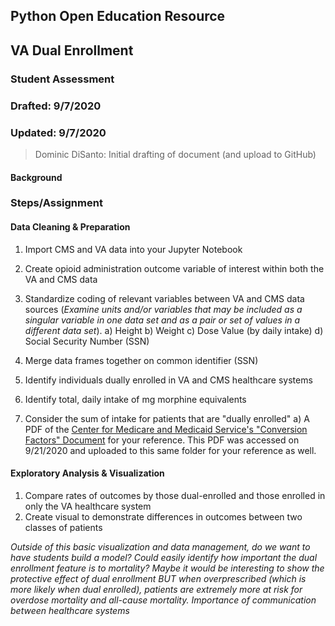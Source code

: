 ## Python Open Education Resource
## VA Dual Enrollment 
### Student Assessment
### Drafted: 9/7/2020
### Updated: 9/7/2020
 > Dominic DiSanto: Initial drafting of document (and upload to GitHub)

#### Background



### Steps/Assignment

#### Data Cleaning & Preparation
1) Import CMS and VA data into your Jupyter Notebook
2) Create opioid administration outcome variable of interest within both the VA and CMS data
3) Standardize coding of relevant variables between VA and CMS data sources (*Examine units and/or variables that may be included as a singular variable in one data set and as a pair or set of values in a different data set*).
    a) Height
    b) Weight
    c) Dose Value (by daily intake)
    d) Social Security Number (SSN)
3) Merge data frames together on common identifier (SSN)
4) Identify individuals dually enrolled in VA and CMS healthcare systems 

5) Identify total, daily intake of mg morphine equivalents 
6) Consider the sum of intake for patients that are "dually enrolled" 
     a) A PDF of the [Center for Medicare and Medicaid Service's "Conversion Factors" Document](https://www.cms.gov/Medicare/Prescription-Drug-coverage/PrescriptionDrugCovContra/Downloads/Opioid-Morphine-EQ-Conversion-Factors-Aug-2017.pdf) for your reference. This PDF was accessed on 9/21/2020 and uploaded to this same folder for your reference as well.   
    
#### Exploratory Analysis & Visualization
1) Compare rates of outcomes by those dual-enrolled and those enrolled in only the VA healthcare system
2) Create visual to demonstrate differences in outcomes between two classes of patients


<i>Outside of this basic visualization and data management, do we want to have students build a model? Could easily identify how important the dual enrollment feature is to mortality? Maybe it would be interesting to show the protective effect of dual enrollment BUT when overprescribed (which is more likely when dual enrolled), patients are extremely more at risk for overdose mortality and all-cause mortality. Importance of communication between healthcare systems</i>
